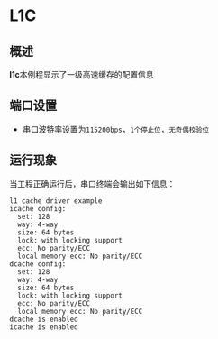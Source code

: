 # L1C

## 概述

**l1c**本例程显示了一级高速缓存的配置信息

## 端口设置

-  串口波特率设置为``115200bps``，``1个停止位``，``无奇偶校验位``

## 运行现象

当工程正确运行后，串口终端会输出如下信息：
```console
l1 cache driver example
icache config:
  set: 128
  way: 4-way
  size: 64 bytes
  lock: with locking support
  ecc: No parity/ECC
  local memory ecc: No parity/ECC
dcache config:
  set: 128
  way: 4-way
  size: 64 bytes
  lock: with locking support
  ecc: No parity/ECC
  local memory ecc: No parity/ECC
dcache is enabled
icache is enabled
```

